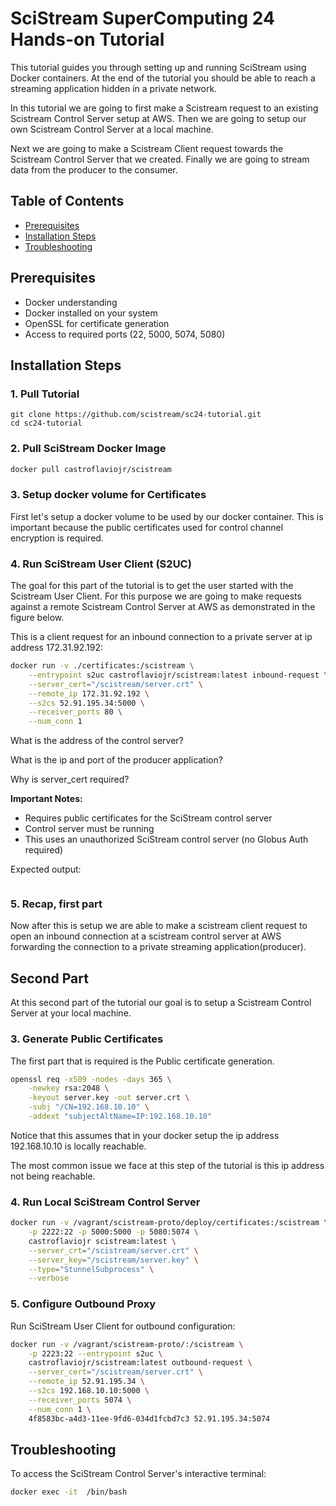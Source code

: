 # SciStream SuperComputing 24 Hands-on Tutorial

This tutorial guides you through setting up and running SciStream using Docker containers. At the end of the tutorial you should be able to reach a streaming application hidden in a private network.

In this tutorial we are going to first make a Scistream request to an existing Scistream Control Server setup at AWS. Then we are going to setup our own Scistream Control Server at a local machine.

Next we are going to make a Scistream Client request towards the Scistream Control Server that we created. Finally we are going to stream data from the producer to the consumer.

## Table of Contents
- [Prerequisites](#prerequisites)
- [Installation Steps](#installation-steps)
- [Troubleshooting](#troubleshooting)

## Prerequisites
- Docker understanding
- Docker installed on your system
- OpenSSL for certificate generation
- Access to required ports (22, 5000, 5074, 5080)

## Installation Steps

### 1. Pull Tutorial
```
git clone https://github.com/scistream/sc24-tutorial.git
cd sc24-tutorial
```

### 2. Pull SciStream Docker Image
```bash
docker pull castroflaviojr/scistream
```

### 3. Setup docker volume for Certificates

First let's setup a docker volume to be used by our docker container. This is important because the public certificates used for control channel encryption is required.

### 4. Run SciStream User Client (S2UC)

The goal for this part of the tutorial is to get the user started with the Scistream User Client. For this purpose we are going to make requests against a remote Scistream Control Server at AWS as demonstrated in the figure below.

This is a client request for an inbound connection to a private server at ip address 172.31.92.192:

```bash
docker run -v ./certificates:/scistream \
    --entrypoint s2uc castroflaviojr/scistream:latest inbound-request \
    --server_cert="/scistream/server.crt" \
    --remote_ip 172.31.92.192 \
    --s2cs 52.91.195.34:5000 \
    --receiver_ports 80 \
    --num_conn 1
```

What is the address of the control server?

What is the ip and port of the producer application?

Why is server_cert required?

**Important Notes:**
- Requires public certificates for the SciStream control server
- Control server must be running
- This uses an unauthorized SciStream control server (no Globus Auth required)

Expected output:

```
```

### 5. Recap, first part

Now after this is setup we are able to make a scistream client request to open an inbound connection at a scistream control server at AWS forwarding the connection to a private streaming application(producer).

## Second Part

At this second part of the tutorial our goal is to setup a Scistream Control Server at your local machine.

### 3. Generate Public Certificates

The first part that is required is the Public certificate generation.

```bash
openssl req -x509 -nodes -days 365 \
    -newkey rsa:2048 \
    -keyout server.key -out server.crt \
    -subj "/CN=192.168.10.10" \
    -addext "subjectAltName=IP:192.168.10.10"
```

Notice that this assumes that in your docker setup the ip address 192.168.10.10 is locally reachable.

The most common issue we face at this step of the tutorial is this ip address not being reachable.

### 4. Run Local SciStream Control Server

```bash
docker run -v /vagrant/scistream-proto/deploy/certificates:/scistream \
    -p 2222:22 -p 5000:5000 -p 5080:5074 \
    castroflaviojr scistream:latest \
    --server_crt="/scistream/server.crt" \
    --server_key="/scistream/server.key" \
    --type="StunnelSubprocess" \
    --verbose
```

### 5. Configure Outbound Proxy
Run SciStream User Client for outbound configuration:

```bash
docker run -v /vagrant/scistream-proto/:/scistream \
    -p 2223:22 --entrypoint s2uc \
    castroflaviojr/scistream:latest outbound-request \
    --server_cert="/scistream/server.crt" \
    --remote_ip 52.91.195.34 \
    --s2cs 192.168.10.10:5000 \
    --receiver_ports 5074 \
    --num_conn 1 \
    4f8583bc-a4d3-11ee-9fd6-034d1fcbd7c3 52.91.195.34:5074
```

## Troubleshooting

To access the SciStream Control Server's interactive terminal:
```bash
docker exec -it  /bin/bash
```
